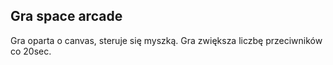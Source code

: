 ## Gra space arcade

Gra oparta o canvas, steruje się myszką. Gra zwiększa liczbę przeciwników co 20sec.